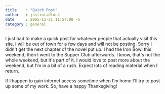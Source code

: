 ```yaml
---
title    : "Quick Post"
author   : justintadlock
date     : 2005-11-21 11:57:00 -5
category : general
---
```


I just had to make a quick post for whatever people that actually visit this site.  I will be out of town for a few days and will not be posting.  Sorry I didn't get the next chapter of the novel put up.  I had the Iron Bowl this weekend, then I went to the Supper Club afterwards.  I know, that's not the whole weekend, but it's part of it.  I would love to post more about the weekend, but I'm in a bit of a rush.  Expect lots of reading material when I return.

If I happen to gain internet access sometime when I'm home I'll try to post up some of my work.  So, have a happy Thanksgiving!

